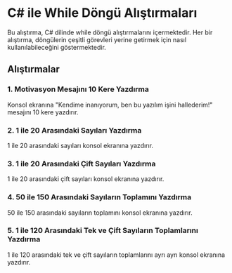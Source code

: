 # C# ile While Döngü Alıştırmaları

Bu alıştırma, C# dilinde while döngü alıştırmalarını içermektedir. Her bir alıştırma, döngülerin çeşitli görevleri yerine getirmek için nasıl kullanılabileceğini göstermektedir.

## Alıştırmalar

### 1. Motivasyon Mesajını 10 Kere Yazdırma

Konsol ekranına "Kendime inanıyorum, ben bu yazılım işini hallederim!" mesajını 10 kere yazdırır.

### 2. 1 ile 20 Arasındaki Sayıları Yazdırma

1 ile 20 arasındaki sayıları konsol ekranına yazdırır.

### 3. 1 ile 20 Arasındaki Çift Sayıları Yazdırma

1 ile 20 arasındaki çift sayıları konsol ekranına yazdırır.

### 4. 50 ile 150 Arasındaki Sayıların Toplamını Yazdırma

50 ile 150 arasındaki sayıların toplamını konsol ekranına yazdırır.

### 5. 1 ile 120 Arasındaki Tek ve Çift Sayıların Toplamlarını Yazdırma

1 ile 120 arasındaki tek ve çift sayıların toplamlarını ayrı ayrı konsol ekranına yazdırır.
